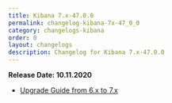 ```yaml
---
title: Kibana 7.x-47.0.0
permalink: changelog-kibana-7x-47_0_0
category: changelogs-kibana
order: 0
layout: changelogs
description: Changelog for Kibana 7.x-47.0.0	
---
```


<!--- Copyright 2020 floragunn GmbH -->

**Release Date: 10.11.2020**

* [Upgrade Guide from 6.x to 7.x](../_docs_installation/installation_upgrading_6_7.md)


